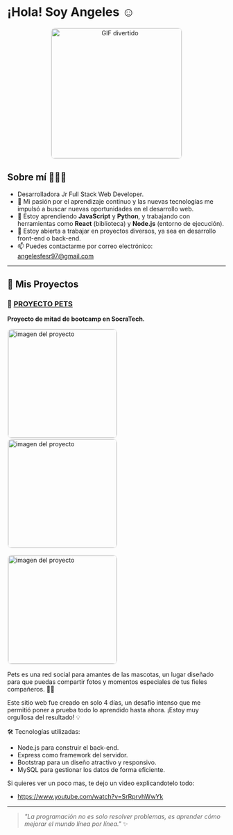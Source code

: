 #  ¡Hola! Soy Angeles ☺️

<p align="center">
  <img src="https://media.giphy.com/media/1yjpuTqR2LEGRyznsg/giphy.gif" 
       alt="GIF divertido" 
       width="300" 
       style="border: 2px solid #f0f0f0; border-radius: 10px;"/>
  
##  Sobre mí 👩🏼‍💻

-  Desarrolladora Jr Full Stack Web Developer.
- 🌱 Mi pasión por el aprendizaje continuo y las nuevas tecnologías me impulsó a buscar nuevas oportunidades en el desarrollo web. 
- 🌱 Estoy aprendiendo **JavaScript** y **Python**, y trabajando con herramientas como **React** (biblioteca) y **Node.js** (entorno de ejecución).
- 💼 Estoy abierta a trabajar en proyectos diversos, ya sea en desarrollo front-end o back-end.
- 📫 Puedes contactarme por correo electrónico: [angelesfesr97@gmail.com](mailto:angelesfesr97@gmail.com)
</p>




---

## 💫 Mis Proyectos


### 🐶 [PROYECTO PETS](https://github.com/AngelesFernandez1/Proyecto-Pets)
**Proyecto de mitad de bootcamp en SocraTech.**

<img src="https://github.com/user-attachments/assets/339c5a71-672f-4e00-9c5a-7a5c1976598a"
       alt="imagen del proyecto" 
       width="250" 
       style="border: 2px solid #f0f0f0; border-radius: 10px;"/>
  <img src="https://github.com/user-attachments/assets/28dea1fc-2550-40ed-967f-238ac53eb2a3"
       alt="imagen del proyecto" 
       width="250" 
       style="border: 2px solid #f0f0f0; border-radius: 10px;"/>
       
  <img src="https://github.com/user-attachments/assets/cb103edb-ec07-4a06-86a2-3f9bbda77862"
       alt="imagen del proyecto" 
       width="250" 
       style="border: 2px solid #f0f0f0; border-radius: 10px;"/>

Pets es una red social para amantes de las mascotas, un lugar diseñado para que puedas compartir fotos y momentos especiales de tus fieles compañeros. 🐶🐱

Este sitio web fue creado en solo 4 días, un desafío intenso que me permitió poner a prueba todo lo aprendido hasta ahora. ¡Estoy muy orgullosa del resultado! 💡

🛠️ Tecnologías utilizadas:
- Node.js para construir el back-end.
- Express como framework del servidor.
- Bootstrap para un diseño atractivo y responsivo.
- MySQL para gestionar los datos de forma eficiente.

Si quieres ver un poco mas, te dejo un video explicandotelo todo:
- https://www.youtube.com/watch?v=SrRprvhWwYk



---

> _"La programación no es solo resolver problemas, es aprender cómo mejorar el mundo línea por línea."_ ✨
